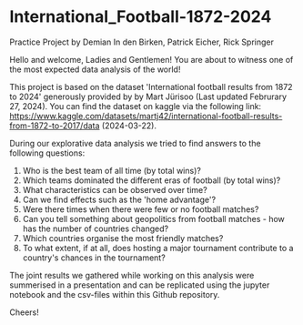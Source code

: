 
# International_Football-1872-2024
Practice Project by Demian In den Birken, Patrick Eicher, Rick Springer

Hello and welcome, Ladies and Gentlemen! You are about to witness one of the most expected data analysis of the world!

This project is based on the dataset 'International football results from 1872 to 2024' generously provided by by Mart Jürisoo (Last updated Februrary 27, 2024).
You can find the dataset on kaggle via the following link: https://www.kaggle.com/datasets/martj42/international-football-results-from-1872-to-2017/data (2024-03-22).

During our explorative data analysis we tried to find answers to the following questions:

1. Who is the best team of all time (by total wins)?
2. Which teams dominated the different eras of football (by total wins)?
3. What characteristics can be observed over time?
4. Can we find effects such as the 'home advantage'?
5. Were there times when there were few or no football matches?
6. Can you tell something about geopolitics from football matches - how has the number of countries changed?
7. Which countries organise the most friendly matches?
8. To what extent, if at all, does hosting a major tournament contribute to a country's chances in the tournament?

The joint results we gathered while working on this analysis were summerised in a presentation and can be replicated using the jupyter notebook and the csv-files within this Github repository.

Cheers!
